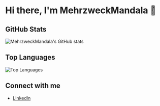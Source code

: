 # Hi there, I'm MehrzweckMandala 👋

## GitHub Stats
![MehrzweckMandala's GitHub stats](https://github-readme-stats.vercel.app/api?username=MehrzweckMandala&show_icons=true&theme=radical)

## Top Languages
![Top Languages](https://github-readme-stats.vercel.app/api/top-langs/?username=MehrzweckMandala&layout=compact&theme=radical)

## Connect with me
- [LinkedIn](https://www.linkedin.com/in/margenberg)
